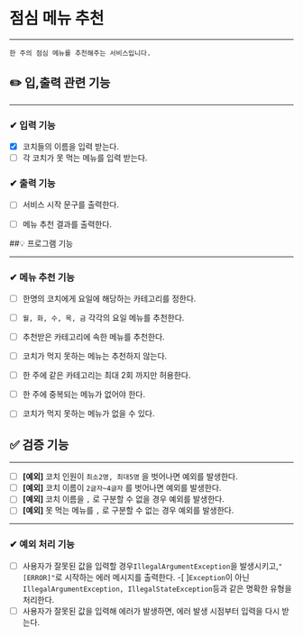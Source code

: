 # 점심 메뉴 추천

----

```
한 주의 점심 메뉴를 추천해주는 서비스입니다.
```




## ✏️ 입,출력 관련 기능

----
### ✔ 입력 기능
- [x] 코치들의 이름을 입력 받는다. 
- [ ] 각 코치가 못 먹는 메뉴를 입력 받는다.

### ✔  출력 기능
- [ ] 서비스 시작 문구를 출력한다.
- [ ] 메뉴 추천 결과를 출력한다.


##💡 프로그램 기능

----

### ✔ 메뉴 추천 기능
- [ ] 한명의 코치에게 요일에 해당하는 카테고리를 정한다.
- [ ] `월, 화, 수, 목, 금` 각각의 요일 메뉴를 추천한다.
- [ ] 추천받은 카테고리에 속한 메뉴를 추천한다.
- [ ] 코치가 먹지 못하는 메뉴는 추천하지 않는다.
- [ ] 한 주에 같은 카테고리는 최대 2회 까지만 허용한다.
- [ ] 한 주에 중복되는 메뉴가 없어야 한다.
- [ ] 코치가 먹지 못하는 메뉴가 없을 수 있다.



## ✅ 검증 기능

----

- [ ] **[예외]** 코치 인원이 `최소2명, 최대5명` 을 벗어나면 예외를 발생한다.
- [ ] **[예외]** 코치 이름이 `2글자~4글자` 를 벗어나면 예외를 발생한다.
- [ ] **[예외]** 코치 이름을 `,` 로 구분할 수 없을 경우 예외를 발생한다.
- [ ] **[예외]** 못 먹는 메뉴를 `,` 로 구분할 수 없는 경우 예외를 발생한다.

----


### ✔ 예외 처리 기능
-[ ] 사용자가 잘못된 값을 입력할 경우`IllegalArgumentException`을 발생시키고,`"[ERROR]"`로 시작하는 에러 메시지를 출력한다.
 -[ ]`Exception`이 아닌`IllegalArgumentException, IllegalStateException`등과 같은 명확한 유형을 처리한다.
-[ ] 사용자가 잘못된 값을 입력해 에러가 발생하면, 에러 발생 시점부터 입력을 다시 받는다.
